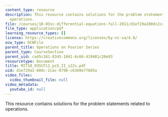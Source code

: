 ```yaml
---
content_type: resource
description: This resource contains solutions for the problem statements related to
  operations.
file: /courses/18-03sc-differential-equations-fall-2011/d1ef29a280dc2cac8796c6360e778d5a_MIT18_03SCF11_ps5_II_s22s.pdf
file_type: application/pdf
learning_resource_types: []
license: https://creativecommons.org/licenses/by-nc-sa/4.0/
ocw_type: OCWFile
parent_title: Operations on Fourier Series
parent_type: CourseSection
parent_uid: ca45c161-8345-1041-6c66-419481c20e93
resourcetype: Document
title: MIT18_03SCF11_ps5_II_s22s.pdf
uid: d1ef29a2-80dc-2cac-8796-c6360e778d5a
video_files:
  video_thumbnail_file: null
video_metadata:
  youtube_id: null
---
```

This resource contains solutions for the problem statements related to operations.